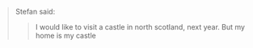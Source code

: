 > Stefan said:
> > I would like to visit a castle in north scotland, next year.
> But my home is my castle